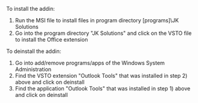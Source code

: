 To install the addin:
1) Run the MSI file to install files in program directory [programs]\JK Solutions
2) Go into the program directory "JK Solutions" and click on the VSTO file to install the Office extension

To deinstall the addin:
1) Go into add/remove programs/apps of the Windows System Administration
2) Find the VSTO extension "Outlook Tools" that was installed in step 2) above and click on deinstall
3) Find the application "Outlook Tools" that was installed in step 1) above and click on deinstall
